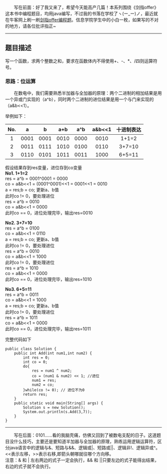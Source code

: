 &emsp;&emsp;写在前面：好了我又来了，希望今天能高产几篇！本系列围绕《剑指offer》这本书中编程题目，均用java编写，不过我的书落在学校了ヽ(ー_ー)ノ，最近就在牛客网上刷一刷[剑指offer编程题](https://www.nowcoder.com/ta/coding-interviews)。信息学院学生中的小白一枚，如果写的不对的地方，请各位批评指正~
___
## 题目描述
写一个函数，求两个整数之和，要求在函数体内不得使用+、-、*、/四则运算符号。
### 思路：位运算
&emsp;&emsp;在数电中，我们需要熟悉半加器与全加器的原理：两个二进制的相加结果是用一个异或门实现的（a^b），同时两个二进制的进位结果是用一个与门来实现的（a&b<<1）。

举例如下：

No.| a | b | a+b | a^b | a&b<<1| 十进制表达|
|:---:|:---:|:---:|:---:|:---:|:---:|:---:|
1|0001|0001|0010|0000|0010|1+1=2|
2|0011|0111|1010|0100|0110|3+7=10|
3|0110|0101|1011|0011|1000|6+5=11|
假设结果存到res变量，进位存到co变量  
**No1. 1+1=2**  
res = a^b = 0001^0001 = 0000  
co = a&b<<1 = (0001^0001)<<1 = 0001<<1 = 0010  
a = res;b = co;  更新a、b值  
此时co != 0，要处理进位  
res = a^b = 0010  
co = a&b<<1 = 0000  
此时co == 0，进位处理完毕，输出res=0010  

**No2. 3+7=10**  
res = a^b = 0100  
co = a&b<<1 = 0110  
a = res;b = co;  更新a、b值  
此时co != 0，要处理进位  
res = a^b = 0010  
co = a&b<<1 = 1000  
此时co != 0，要处理进位  
res = a^b = 1010  
co = a&b<<1 = 0000  
此时co == 0，进位处理完毕，输出res=1010  

**No3. 6+5=11**  
res = a^b = 0011  
co = a&b<<1 = 1000  
a = res;b = co;  更新a、b值  
此时co != 0，要处理进位  
res = a^b = 1011  
co = a&b<<1 = 0000  
此时co == 0，进位处理完毕，输出res=1011  

完整代码如下
```
public class Solution {
    public int Add(int num1,int num2) {
        int res = 0;
        int co = 0;
        do{
            res = num1 ^ num2;
            co = (num1 & num2) << 1; //进位
            num1 = res;
            num2 = co;
        }while(co != 0); // 进位不为0
        return res;
    }
    public static void main(String[] args) {
        Solution s = new Solution();
        System.out.println(s.Add(3,7));
    }
}
```
---
&emsp;&emsp;写在后面：0101……看的我脑壳痛，仿佛又回到了被数电支配的日子。这道题目没什么技巧，主要还是要知道半加器与全加器的原理，熟练运用逻辑运算符，区分java语言中的逻辑与&、短路与&&、逻辑或|、短路或||、逻辑非!、逻辑异或^。  <<表示左移，>>表示右移,即箭头朝哪就往哪个方向移。  
注意：& 和 | 左右两边的式子一定会执行，&& 和 ||只要左边的式子能得出结果，右边的式子就不会执行。